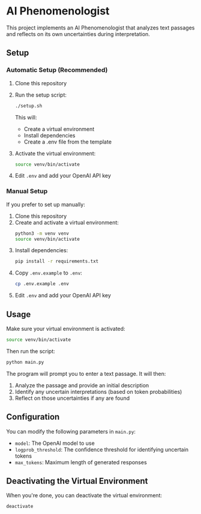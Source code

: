 # AI Phenomenologist

This project implements an AI Phenomenologist that analyzes text passages and reflects on its own uncertainties during interpretation.

## Setup

### Automatic Setup (Recommended)

1. Clone this repository
2. Run the setup script:
   ```bash
   ./setup.sh
   ```
   This will:
   - Create a virtual environment
   - Install dependencies
   - Create a .env file from the template

3. Activate the virtual environment:
   ```bash
   source venv/bin/activate
   ```

4. Edit `.env` and add your OpenAI API key

### Manual Setup

If you prefer to set up manually:

1. Clone this repository
2. Create and activate a virtual environment:
   ```bash
   python3 -m venv venv
   source venv/bin/activate
   ```
3. Install dependencies:
   ```bash
   pip install -r requirements.txt
   ```
4. Copy `.env.example` to `.env`:
   ```bash
   cp .env.example .env
   ```
5. Edit `.env` and add your OpenAI API key

## Usage

Make sure your virtual environment is activated:
```bash
source venv/bin/activate
```

Then run the script:
```bash
python main.py
```

The program will prompt you to enter a text passage. It will then:
1. Analyze the passage and provide an initial description
2. Identify any uncertain interpretations (based on token probabilities)
3. Reflect on those uncertainties if any are found

## Configuration

You can modify the following parameters in `main.py`:
- `model`: The OpenAI model to use
- `logprob_threshold`: The confidence threshold for identifying uncertain tokens
- `max_tokens`: Maximum length of generated responses

## Deactivating the Virtual Environment

When you're done, you can deactivate the virtual environment:
```bash
deactivate
``` 